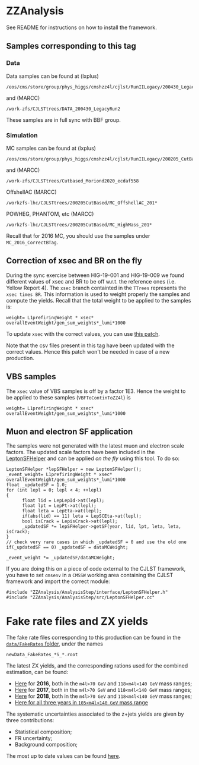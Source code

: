 ZZAnalysis
==========

See README for instructions on how to install the framework.

## Samples corresponding to this tag
### Data
Data samples can be found at (lxplus)

	/eos/cms/store/group/phys_higgs/cmshzz4l/cjlst/RunIILegacy/200430_LegacyRun2
and (MARCC)

	/work-zfs/CJLSTtrees/DATA_200430_LegacyRun2     

These samples are in full sync with BBF group. 

### Simulation
MC samples can be found at (lxplus)

	/eos/cms/store/group/phys_higgs/cmshzz4l/cjlst/RunIILegacy/200205_CutBased
and (MARCC) 	

	/work-zfs/CJLSTtrees/Cutbased_Moriond2020_ecdaf558        
	
OffshellAC (MARCC)

	/workzfs-lhc/CJLSTtrees/200205CutBased/MC_OffshellAC_201*

POWHEG, PHANTOM, etc (MARCC)

	/workzfs-lhc/CJLSTtrees/200205CutBased/MC_HighMass_201*

Recall that for 2016 MC, you should use the samples under `MC_2016_CorrectBTag`.

## Correction of xsec and BR on the fly
During the sync exercise between HIG-19-001 and HIG-19-009 we found different
values of xsec and BR to be off w.r.t. the reference ones (i.e. Yellow Report 4).
The `xsec` branch containted in the `TTrees` represents the `xsec times BR`. This 
information is used to weight properly the samples and compute the yields.
Recall that the total weight to be applied to the samples is:

	weight= L1prefiringWeight * xsec* overallEventWeight/gen_sum_weights*_lumi*1000

To update `xsec` with the correct values, you can use [this patch](https://mbonanom.web.cern.ch/mbonanom/ZZ4l/CutBased_130220/updated_xsec.cc).

Note that the csv files present in this tag have been updated with the correct values.
Hence this patch won't be needed in case of a new production.

## VBS samples
The `xsec` value of VBS samples is off by a factor 1E3. Hence the weight to be applied
to these samples (`VBFToContinToZZ4l`) is

	weight= L1prefiringWeight * xsec* overallEventWeight/gen_sum_weights*_lumi*1000

## Muon and electron SF application
The samples were not generated with the latest muon and electron scale factors.
The updated scale factors have been included in the [LeptonSFHelper](https://github.com/CJLST/ZZAnalysis/blob/200717_LegacyRun2_PAPER/AnalysisStep/src/LeptonSFHelper.cc) and can be applied *on the fly* using this tool.
To do so:

	LeptonSFHelper *lepSFHelper = new LeptonSFHelper();
	_event_weight= L1prefiringWeight * xsec* overallEventWeight/gen_sum_weights*_lumi*1000
	float _updatedSF = 1.0;
	for (int lepl = 0; lepl < 4; ++lepl)
	{
	      float lid = LepLepId->at(lepl);
	      float lpt = LepPt->at(lepl);
	      float leta = LepEta->at(lepl);
	      if(abs(lid) == 11) leta = LepSCEta->at(lepl);
	      bool isCrack = LepisCrack->at(lepl);
	      _updatedSF *= lepSFHelper->getSF(year, lid, lpt, leta, leta, isCrack);
	}
	// check very rare cases in which _updatedSF = 0 and use the old one
	if(_updatedSF == 0) _updatedSF = dataMCWeight;

	_event_weight *= _updatedSF/dataMCWeight; 

If you are doing this on a piece of code external to the CJLST framework, 
you have to set `cmsenv` in a `CMSSW` working area containing the CJLST framework 
and import the correct module:

	#include "ZZAnalysis/AnalysisStep/interface/LeptonSFHelper.h"
	#include "ZZAnalysis/AnalysisStep/src/LeptonSFHelper.cc"

# Fake rate files and ZX yields
The fake rate files corresponding to this production can be found in the [`data/FakeRates` folder](https://github.com/CJLST/ZZAnalysis/tree/200717_LegacyRun2_PAPER/AnalysisStep/data/FakeRates), under the names

	newData_FakeRates_*S_*.root

The latest ZX yields, and the corresponding rations used for the combined estimation, can be found:

 * [Here](https://elfontan.web.cern.ch/elfontan/CutBased_analysis/ZX_ESTIMATE/2016_yields.txt) for **2016**, 
    both in the `m4l>70 GeV` and `118<m4l<140 GeV` mass ranges;
 * [Here](https://elfontan.web.cern.ch/elfontan/CutBased_analysis/ZX_ESTIMATE/2017_yields.txt) for **2017**, 
    both in the `m4l>70 GeV` and `118<m4l<140 GeV` mass ranges;
 * [Here](https://elfontan.web.cern.ch/elfontan/CutBased_analysis/ZX_ESTIMATE/2016_yields.txt) for **2018**, 
    both in the `m4l>70 GeV` and `118<m4l<140 GeV` mass ranges;
 * [Here for all three years in `105<m4l<140 GeV` mass range](https://elfontan.web.cern.ch/elfontan/CutBased_analysis/ZX_ESTIMATE/105_140_ZXyields.txt)

The systematic uncertainties associated to the z+jets yields are given by three contributions:

 * Statistical composition;
 * FR uncertainty;
 * Background composition;

The most up to date values can be found [here](https://elfontan.web.cern.ch/elfontan/CutBased_analysis/ZX_ESTIMATE/ZX_SystematicUncertainties.txt).




